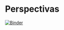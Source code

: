 # Perspectivas

[![Binder](https://mybinder.org/badge_logo.svg)](https://mybinder.org/v2/gh/jmppardo/Perspectivas/HEAD?filepath=Sample_notebook.ipynb)
